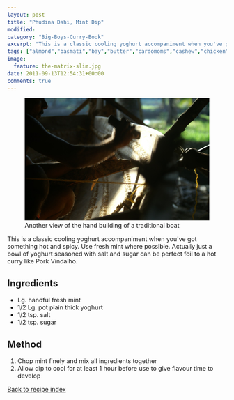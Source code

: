 ```yaml
---
layout: post
title: "Phudina Dahi, Mint Dip"
modified:
category: "Big-Boys-Curry-Book"
excerpt: "This is a classic cooling yoghurt accompaniment when you've got something hot and spicy. Use"
tags: ["almond","basmati","bay","butter","cardomoms","cashew","chicken","cinnamon","cloves","cumin","ghee","lamb","mace","nuts","pepper","rice","saffron","turmeric"]
image:
  feature: the-matrix-slim.jpg
date: 2011-09-13T12:54:31+00:00
comments: true
---
```


<figure>
	<a href="/images/bbcb/pict2287.jpg" alt="Kerala, India" title="Kerala, India &#169; Ashley Kitson 12/09/2011"><img src="/images/bbcb/pict2287.jpg"/></a>
	<figcaption>Another view of the hand building of a traditional boat</figcaption>
</figure>

This is a classic cooling yoghurt accompaniment when you've got something hot and spicy. Use fresh mint where possible.  Actually just a bowl of yoghurt seasoned with salt and sugar can be perfect foil to a hot curry like Pork Vindalho.
        
## Ingredients
        
<ul><li>Lg. handful fresh mint</li><li>1/2 Lg. pot plain thick yoghurt</li><li>1/2 tsp. salt</li><li>1/2 tsp. sugar</li></ul>
        
## Method

<ol><li>Chop mint finely and mix all ingredients together</li><li>Allow dip to cool for at least 1 hour before use to give flavour time to develop</li></ol>   

<a href="/bbcb">Back to recipe index</a>      